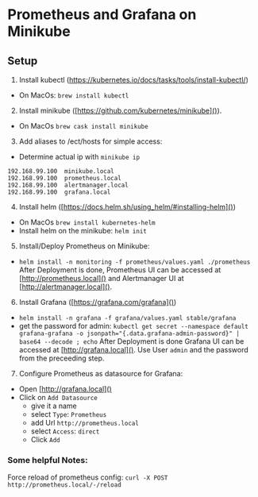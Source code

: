 # Prometheus and Grafana on Minikube

## Setup 

1. Install kubectl (https://kubernetes.io/docs/tasks/tools/install-kubectl/)
  * On MacOs: `brew install kubectl`

2. Install minikube ([https://github.com/kubernetes/minikube]()).
  * On MacOs `brew cask install minikube`

3. Add aliases to /ect/hosts for simple access:
  * Determine actual ip with `minikube ip`

```
192.168.99.100  minikube.local
192.168.99.100  prometheus.local
192.168.99.100  alertmanager.local
192.168.99.100  grafana.local
```

4. Install helm ([https://docs.helm.sh/using_helm/#installing-helm]())
  * On MacOs `brew install kubernetes-helm`
  * Install helm on the minikube: `helm init`

5. Install/Deploy Prometheus on Minikube:
  * `helm install -n monitoring -f prometheus/values.yaml ./prometheus`
After Deployment is done, Prometheus UI can be accessed at [http://prometheus.local]() and Alertmanager UI at [http://alertmanager.local]().


6. Install Grafana ([https://grafana.com/grafana]())
  * `helm install -n grafana -f grafana/values.yaml stable/grafana`
  * get the password for admin: `kubectl get secret --namespace default grafana-grafana -o jsonpath="{.data.grafana-admin-password}" | base64 --decode ; echo`
After Deployment is done Grafana UI can be accessed at [http://grafana.local](). Use User `admin` and the password from the preceeding step.

7. Configure Prometheus as datasource for Grafana:
  * Open [http://grafana.local]() 
  * Click on `Add Datasource`
  	* give it a name
	* select `Type`: `Prometheus` 
	* add Url `http://prometheus.local`
	* select `Access`: `direct`
	* Click `Add`



### Some helpful Notes:
Force reload of prometheus config:
`curl -X POST http://prometheus.local/-/reload`

